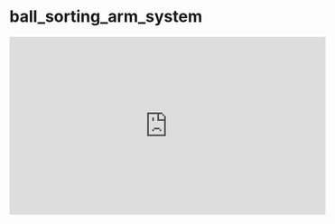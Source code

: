 # ball_sorting_arm_system

<iframe width="560" height="315" src="https://www.youtube.com/embed/VWZ0L2ZqUbQ?si=hi0hVDjper4TEn4i" title="YouTube video player" frameborder="0" allow="accelerometer; autoplay; clipboard-write; encrypted-media; gyroscope; picture-in-picture; web-share" allowfullscreen></iframe>

